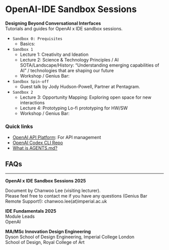 # OpenAI-IDE Sandbox Sessions
**Designing Beyond Conversational Interfaces**   
Tutorials and guides for OpenAI x IDE sandbox sessions.


- `Sandbox 0: Prequisites`
    - Basics: 
- `Sandbox 1`
    - Lecture 1: Creativity and Ideation
    - Lecture 2: Science & Technology Principles / AI SOTA/Landscape/History: “Understanding emerging capabilities of AI” / technologies that are shaping our future
    - Workshop / Genius Bar: 
- `Sandbox Spin-off`
    - Guest talk by Jody Hudson-Powell, Partner at Pentagram.
- `Sandbox 2`
    - Lecture 3: Opportunity Mapping: Exploring open space for new interactions
    - Lecture 4: Prototyping Lo-fi prototyping for HW/SW
    - Workshop / Genius Bar:

### Quick links
- [OpenAI API Platform](https://platform.openai.com/): For API management  
- [OpenAI Codex CLI Repo](https://github.com/openai/codex)  
- [What is AGENTS.md?](https://agents.md/)  

## FAQs


---
**OpenAI x IDE Sandbox Sessions 2025**    

Document by Chanwoo Lee (visiting lecturer).  
Please feel free to contact me if you have any questions (Genius Bar Remote Support!): chanwoo.lee(at)imperial.ac.uk  

**IDE Fundamentals 2025**  
Module Leads     
OpenAI  

**MA/MSc Innovation Design Engineering**   
Dyson School of Design Engineering, Imperial College London  
School of Design, Royal College of Art